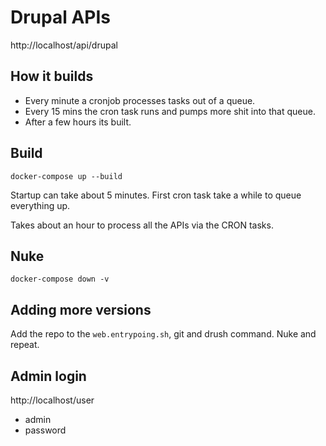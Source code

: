 # Drupal APIs

http://localhost/api/drupal

## How it builds

- Every minute a cronjob processes tasks out of a queue.
- Every 15 mins the cron task runs and pumps more shit into that queue.
- After a few hours its built.

## Build

`docker-compose up --build`

Startup can take about 5 minutes. First cron task take a while to queue everything up.

Takes about an hour to process all the APIs via the CRON tasks.

## Nuke

`docker-compose down -v`

## Adding more versions

Add the repo to the `web.entrypoing.sh`, git and drush command. Nuke and repeat.

## Admin login

http://localhost/user

- admin
- password